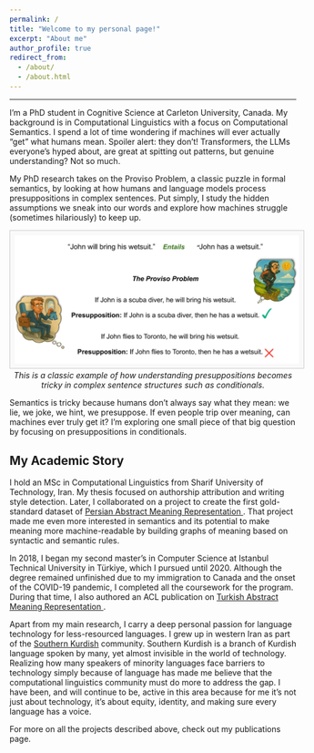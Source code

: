 ```yaml
---
permalink: /
title: "Welcome to my personal page!"
excerpt: "About me"
author_profile: true
redirect_from: 
  - /about/
  - /about.html
---
```


------
I’m a PhD student in Cognitive Science at Carleton University, Canada. My background is in Computational Linguistics with a focus on Computational Semantics. I spend a lot of time wondering if machines will ever actually “get” what humans mean. Spoiler alert: they don’t! Transformers, the LLMs everyone’s hyped about, are great at spitting out patterns, but genuine understanding? Not so much.

My PhD research takes on the Proviso Problem, a classic puzzle in formal semantics, by looking at how humans and language models process presuppositions in complex sentences. Put simply, I study the hidden assumptions we sneak into our words and explore how machines struggle (sometimes hilariously) to keep up.



<p align="center">
  <img src="/images/proviso.png" alt="picture illustrating the Proviso Problem in presuppositions" width="500" style="border:1px solid #ccc; padding:8px; background-color:#f9f9f9;">
  <br>
  <em>This is a classic example of how understanding presuppositions becomes tricky in complex sentence structures such as conditionals. </em>
</p>


Semantics is tricky because humans don’t always say what they mean: we lie, we joke, we hint, we presuppose. If even people trip over meaning, can machines ever truly get it? I’m exploring one small piece of that big question by focusing on presuppositions in conditionals.


## My Academic Story
I hold an MSc in Computational Linguistics from Sharif University of Technology, Iran. My thesis focused on authorship attribution and writing style detection. Later, I collaborated on a project to create the first gold-standard dataset of <a href="https://aclanthology.org/2024.umrpw-1.2/" target="_blank"> Persian Abstract Meaning Representation </a>. That project made me even more interested in semantics and its potential to make meaning more machine-readable by building graphs of meaning based on syntactic and semantic rules.

In 2018, I began my second master’s in Computer Science at Istanbul Technical University in Türkiye, which I pursued until 2020. Although the degree remained unfinished due to my immigration to Canada and the onset of the COVID-19 pandemic, I completed all the coursework for the program. During that time, I also authored an ACL publication on <a href="https://aclanthology.org/P19-2006/" target="_blank"> Turkish Abstract Meaning Representation </a>.

Apart from my main research, I carry a deep personal passion for language technology for less-resourced languages. I grew up in western Iran as part of the <a href="https://en.wikipedia.org/wiki/Southern_Kurdish" target="_blank">Southern Kurdish</a> community. Southern Kurdish is a branch of Kurdish language spoken by many, yet almost invisible in the world of technology. Realizing how many speakers of minority languages face barriers to technology simply because of language has made me believe that the computational linguistics community must do more to address the gap. I have been, and will continue to be, active in this area because for me it’s not just about technology, it’s about equity, identity, and making sure every language has a voice.

For more on all the projects described above, check out my publications page. 











